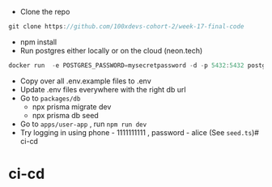 - Clone the repo

```jsx
git clone https://github.com/100xdevs-cohort-2/week-17-final-code
```

- npm install
- Run postgres either locally or on the cloud (neon.tech)

```jsx
docker run  -e POSTGRES_PASSWORD=mysecretpassword -d -p 5432:5432 postgres
```

- Copy over all .env.example files to .env
- Update .env files everywhere with the right db url
- Go to `packages/db`
    - npx prisma migrate dev
    - npx prisma db seed
- Go to `apps/user-app` , run `npm run dev`
- Try logging in using phone - 1111111111 , password - alice (See `seed.ts`)# ci-cd
# ci-cd

